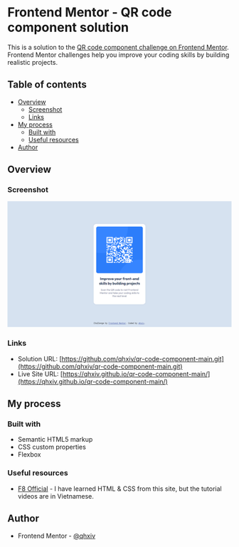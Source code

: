 # Frontend Mentor - QR code component solution

This is a solution to the [QR code component challenge on Frontend Mentor](https://www.frontendmentor.io/challenges/qr-code-component-iux_sIO_H). Frontend Mentor challenges help you improve your coding skills by building realistic projects.

## Table of contents

- [Overview](#overview)
  - [Screenshot](#screenshot)
  - [Links](#links)
- [My process](#my-process)
  - [Built with](#built-with)
  - [Useful resources](#useful-resources)
- [Author](#author)

## Overview

### Screenshot

![](./screenshot.png)

### Links

- Solution URL: [https://github.com/qhxiv/qr-code-component-main.git](https://github.com/qhxiv/qr-code-component-main.git)
- Live Site URL: [https://qhxiv.github.io/qr-code-component-main/](https://qhxiv.github.io/qr-code-component-main/)

## My process

### Built with

- Semantic HTML5 markup
- CSS custom properties
- Flexbox

### Useful resources

- [F8 Official](https://fullstack.edu.vn/) - I have learned HTML & CSS from this site, but the tutorial videos are in Vietnamese.

## Author

- Frontend Mentor - [@qhxiv](https://www.frontendmentor.io/profile/qhxiv)
